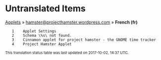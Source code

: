 # Untranslated Items
[Applets](../../../README.md) &#187; [hamster@projecthamster.wordpress.com](../README.md) &#187; **French (fr)**

       1	Applet Settings
       2	Schema \%s\ not found.
       3	Cinnamon applet for project hamster - the GNOME time tracker
       4	Project Hamster Applet

<sup>This translation status table was last updated on 2017-10-02, 14:37 UTC.</sup>
